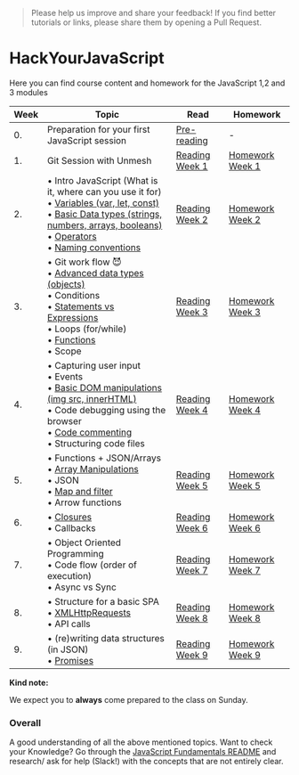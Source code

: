 >Please help us improve and share your feedback! If you find better tutorials or links, please share them by opening a Pull Request.

# HackYourJavaScript

Here you can find course content and homework for the JavaScript 1,2 and 3 modules

|Week|Topic|Read|Homework|
|----|-----|----|--------|
|0.|Preparation for your first JavaScript session|[Pre-reading](/Week0/README.md)|-|
|1.|Git Session with Unmesh|[Reading Week 1](/Week1/README.md) | [Homework Week 1](/Week1/MAKEME.md)|
|2.|• Intro JavaScript (What is it, where can you use it for)<br>• [Variables (var, let, const)](fundamentals/variables.md)<br>• [Basic Data types (strings, numbers, arrays, booleans)](fundamentals/values.md)<br>• [Operators](fundamentals/operators.md)<br>• [Naming conventions](fundamentals/naming_conventions.md)|[Reading Week 2](/Week2/README.md)|[Homework Week 2](/Week2/MAKEME.md)|
|3.|• Git work flow :smiling_imp:<br>• [Advanced data types (objects)](fundamentals/objects.md) <br>• Conditions <br>• [Statements vs Expressions](fundamentals/statements_expressions.md)<br> • Loops (for/while)<br>• [Functions](fundamentals/functions.md) <br>• Scope|[Reading Week 3](/Week3/README.md)|[Homework Week 3](/Week3/MAKEME.md)|
|4.|• Capturing user input <br>• Events<br>• [Basic DOM manipulations (img src, innerHTML)](fundamentals/DOM_manipulation.md)<br>• Code debugging using the browser <br>• [Code commenting](fundamentals/code_commenting.md)<br>• Structuring code files |[Reading Week 4](/Week4/README.md)|[Homework Week 4](/Week4/MAKEME.md)|
|5.|• Functions + JSON/Arrays<br>• [Array Manipulations](fundamentals/array_manipulation.md)<br>• JSON<br>• [Map and filter](fundamentals/map_filter.md)<br>• Arrow functions |[Reading Week 5](/Week5/README.md)|[Homework Week 5](/Week5/MAKEME.md)|
|6.|• [Closures](fundamentals/scope_closures_this.md) <br>• Callbacks|[Reading Week 6](/Week6/README.md)|[Homework Week 6](/Week6/MAKEME.md)|
|7.|• Object Oriented Programming  <br>• Code flow (order of execution) <br>• Async vs Sync|[Reading Week 7](/Week7/README.md)|[Homework Week 7](/Week7/MAKEME.md)|
|8.|• Structure for a basic SPA <br>• [XMLHttpRequests](fundamentals/XMLHttpRequest.md) <br>• API calls|[Reading Week 8](/Week8/README.md)|[Homework Week 8](/Week8/MAKEME.md)|
|9.|• (re)writing data structures (in JSON) <br>• [Promises](fundamentals/promises.md)|[Reading Week 9](/Week9/README.md)|[Homework Week 9](/Week9/MAKEME.md)|

__Kind note:__

We expect you to __always__ come prepared to the class on Sunday.

### Overall
A good understanding of all the above mentioned topics. Want to check your Knowledge? Go through the [JavaScript Fundamentals README](fundamentals/README.md) and research/ ask for help (Slack!) with the concepts that are not entirely clear.


